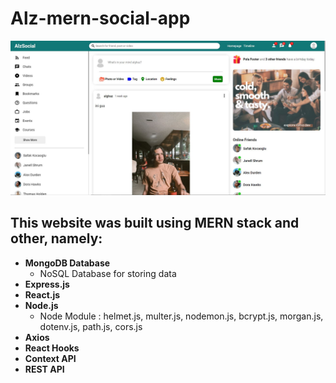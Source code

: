 # Alz-mern-social-app
![Social Media Image](https://github.com/AlghazHernanda/Alz-mern-social-app/blob/main/client/social-media-feed.JPG?raw=true)
## This website was built using MERN stack and other, namely:
- **MongoDB Database**
   - NoSQL Database for storing data
- **Express.js** 
- **React.js** 
- **Node.js**
   - Node Module : helmet.js, multer.js, nodemon.js, bcrypt.js, morgan.js, dotenv.js, path.js, cors.js
- **Axios**
- **React Hooks**
- **Context API**
- **REST API**

 


